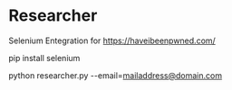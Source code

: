 # Researcher
Selenium Entegration for https://haveibeenpwned.com/

pip install selenium

python researcher.py --email=mailaddress@domain.com
